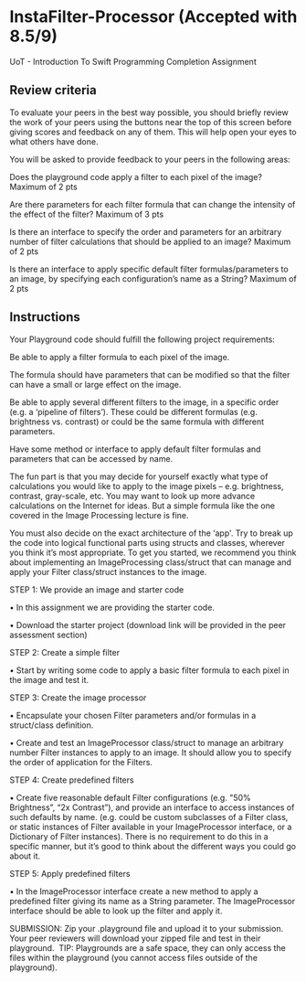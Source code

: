 # InstaFilter-Processor (Accepted with 8.5/9)
UoT - Introduction To Swift Programming Completion Assignment 

## Review criteria
To evaluate your peers in the best way possible, you should briefly review the work of your peers using the buttons near the top of this screen before giving scores and feedback on any of them. This will help open your eyes to what others have done.

You will be asked to provide feedback to your peers in the following areas:

Does the playground code apply a filter to each pixel of the image? Maximum of 2 pts

Are there parameters for each filter formula that can change the intensity of the effect of the filter? Maximum of 3 pts

Is there an interface to specify the order and parameters for an arbitrary number of filter calculations that should be applied to an image? Maximum of 2 pts

Is there an interface to apply specific default filter formulas/parameters to an image, by specifying each configuration’s name as a String? Maximum of 2 pts

## Instructions
Your Playground code should fulfill the following project requirements:

Be able to apply a filter formula to each pixel of the image.

The formula should have parameters that can be modified so that the filter can have a small or large effect on the image.

Be able to apply several different filters to the image, in a specific order (e.g. a ‘pipeline of filters’). These could be different formulas (e.g. brightness vs. contrast) or could be the same formula with different parameters.

Have some method or interface to apply default filter formulas and parameters that can be accessed by name.

The fun part is that you may decide for yourself exactly what type of calculations you would like to apply to the image pixels – e.g. brightness, contrast, gray-scale, etc. You may want to look up more advance calculations on the Internet for ideas. But a simple formula like the one covered in the Image Processing lecture is fine.

You must also decide on the exact architecture of the ‘app'. Try to break up the code into logical functional parts using structs and classes, wherever you think it’s most appropriate. To get you started, we recommend you think about implementing an ImageProcessing class/struct that can manage and apply your Filter class/struct instances to the image.

STEP 1: We provide an image and starter code

• In this assignment we are providing the starter code. 

• Download the starter project (download link will be provided in the peer assessment section)

STEP 2: Create a simple filter

• Start by writing some code to apply a basic filter formula to each pixel in the image and test it.

STEP 3: Create the image processor

• Encapsulate your chosen Filter parameters and/or formulas in a struct/class definition.

• Create and test an ImageProcessor class/struct to manage an arbitrary number Filter instances to apply to an image. It should allow you to specify the order of application for the Filters.

STEP 4: Create predefined filters

• Create five reasonable default Filter configurations (e.g. "50% Brightness”, “2x Contrast”), and provide an interface to access instances of such defaults by name. (e.g. could be custom subclasses of a Filter class, or static instances of Filter available in your ImageProcessor interface, or a Dictionary of Filter instances). There is no requirement to do this in a specific manner, but it’s good to think about the different ways you could go about it.

STEP 5: Apply predefined filters

• In the ImageProcessor interface create a new method to apply a predefined filter giving its name as a String parameter. The ImageProcessor interface should be able to look up the filter and apply it.

SUBMISSION: Zip your .playground file and upload it to your submission. Your peer reviewers will download your zipped file and test in their playground.  TIP: Playgrounds are a safe space, they can only access the files within the playground (you cannot access files outside of the playground).   
